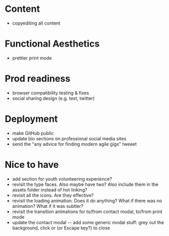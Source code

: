 # Content
- copyediting all content

# Functional Aesthetics
- prettier print mode

# Prod readiness
- browser compatibility testing & fixes
- social sharing design (e.g. text, twitter)

# Deployment
- make GitHub public
- update bio sections on professional social media sites
- send the "any advice for finding modern agile gigs" tweeet

# Nice to have
- add section for youth volunteering experience?
- revisit the type faces. Also maybe have two? Also include them in the assets folder instead of hot linking?
- revisit all the icons. Are they effective?
- revisit the loading animation. Does it do anything? What if there was no animation? What if it was subtler?
- revisit the transition animations for to/from contact modal, to/from print mode
- update the contact modal -- add some generic modal stuff: grey out the background, click or (or Escape key?) to close

